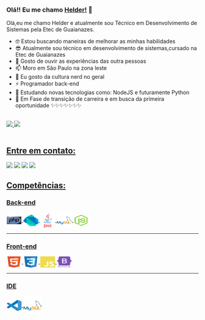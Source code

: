 ### Olá!! Eu me chamo [Helder!](https://github.com/Uken49) 👋
<!--
**Uken49/Uken49** is a ✨ _special_ ✨ repository because its `README.md` (this file) appears on your GitHub profile.
-->
Olá,eu me chamo Helder e atualmente sou Técnico em Desenvolvimento de Sistemas pela Etec de Guaianazes.

<!-- Apresentação -->
- :nerd_face: Estou buscando maneiras de melhorar as minhas habilidades <br>
- :sunglasses: Atualmente sou técnico em desenvolvimento de sistemas,cursado na Etec de Guaianazes <br>
- :monocle_face: Gosto de ouvir as experiências das outra pessoas <br>
- 📫 Moro em São Paulo na zona leste <br>
- :slightly_smiling_face: Eu gosto da cultura nerd no geral <br>
- ⚡ Programador back-end <br>
- 🌱 Estudando novas tecnologias como: NodeJS e futuramente Python <br>
- 🤞 Em Fase de transição de carreira e em busca da primeira oportunidade ✨✨✨✨✨✨✨ <br><br>

<!-- Painel de Trabalhos -->

<div>
 <a href="https://github.com/Uken49">
 <img height="180em" src="https://github-readme-stats.vercel.app/api?username=Uken49&show_icons=true&theme=material-palenight&include_all_commits=true&count_private=true">
 <img height="180em" src="https://github-readme-stats.vercel.app/api/top-langs/?username=Uken49&layout=compact&langs_count=7&theme=material-palenight">
</div> <br>

<!-- Contatos --> 

<div>
 <h2> Entre em contato: </h2>
 <a href="https://www.facebook.com/OAnciao"><img src="https://img.shields.io/badge/Facebook-1877F2?style=for-the-badge&logo=facebook&logoColor=white"></a>
 <a href="mailto:heldergavioes@hotmail.com"><img src="https://img.shields.io/badge/Microsoft_Outlook-0078D4?style=for-the-badge&logo=microsoft-outlook&logoColor=white"" target="_blank"></a>
 <a href="https://www.linkedin.com/in/helder-alvarenga/" target="_blank"><img src="https://img.shields.io/badge/-LinkedIn-%230077B5?style=for-the-badge&logo=linkedin&logoColor=white" target="_blank"></a> 
 <a href="https://api.whatsapp.com/send?phone=5511969181772&text=T%C3%A9cnico%20em%20Desenvolvimento%20de%20Sistemas%20-%20Helder%20D.R.%20Alvarenga" target="_blank"><img src="https://img.shields.io/badge/WhatsApp-25D366?style=for-the-badge&logo=whatsapp&logoColor=white">

 <br>
  
<!-- Tecnologias -->  
<div style="display: inline_block">
 <h2> Competências: </h2>
 <h3> Back-end </h3>
  <img align="center" alt="PHP" height="40" width="40" src="https://raw.githubusercontent.com/devicons/devicon/master/icons/php/php-original.svg">
  <img align="center" alt="Dart" height="30" width="40" src="https://raw.githubusercontent.com/devicons/devicon/master/icons/dart/dart-original.svg">
  <img align="center" alt="Java" height="40" width="40" src="https://raw.githubusercontent.com/devicons/devicon/master/icons/java/java-original-wordmark.svg">
  <img align="center" alt="MySql" height="40" width="40" src="https://raw.githubusercontent.com/devicons/devicon/master/icons/mysql/mysql-original-wordmark.svg">
  <!--
  <img align="center" alt="Python" height="30" width="40" src="https://raw.githubusercontent.com/devicons/devicon/master/icons/python/python-original.svg">
  -->
  <img align="center" alt="NodeJS" height="30" width="40" src="https://raw.githubusercontent.com/devicons/devicon/master/icons/nodejs/nodejs-original.svg">
  
 <hr>

 <h3> Front-end </h3>

 <img align="center" alt="HTML" height="30" width="40" src="https://raw.githubusercontent.com/devicons/devicon/master/icons/html5/html5-original.svg">
 <img align="center" alt="CSS" height="30" width="40" src="https://raw.githubusercontent.com/devicons/devicon/master/icons/css3/css3-original.svg">  
 <img align="center" alt="JS" height="30" width="40" src="https://raw.githubusercontent.com/devicons/devicon/master/icons/javascript/javascript-plain.svg">  
 <img align="center" alt="Bootstrp" height="30" width="40" src="https://raw.githubusercontent.com/devicons/devicon/9f4f5cdb393299a81125eb5127929ea7bfe42889/icons/bootstrap/bootstrap-plain-wordmark.svg">

<hr>
  <h3> IDE </h3>  
  <img align="center" alt="VS Code" height="30" width="40" src="https://raw.githubusercontent.com/devicons/devicon/master/icons/vscode/vscode-original.svg">
  <img align="center" alt="MySQL" height="50" width="50" src="https://raw.githubusercontent.com/devicons/devicon/master/icons/mysql/mysql-original-wordmark.svg">
